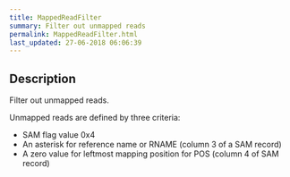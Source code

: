 ```yaml
---
title: MappedReadFilter
summary: Filter out unmapped reads
permalink: MappedReadFilter.html
last_updated: 27-06-2018 06:06:39
---
```



## Description

Filter out unmapped reads.

 <p>Unmapped reads are defined by three criteria:</p>

 <ul>
     <li>SAM flag value 0x4</li>
     <li>An asterisk for reference name or RNAME (column 3 of a SAM record)</li>
     <li>A zero value for leftmost mapping position for POS (column 4 of SAM record)</li>
 </ul>

